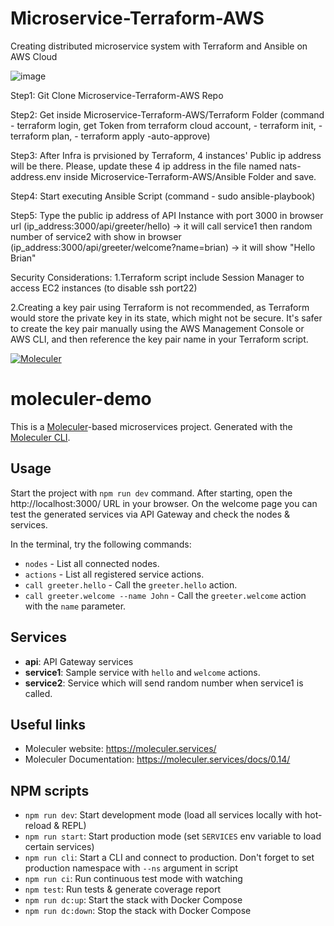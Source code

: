 # Microservice-Terraform-AWS
Creating distributed microservice system with Terraform and Ansible on AWS Cloud


![image](https://user-images.githubusercontent.com/109453078/226564015-5afddb6d-ccaa-45a5-9b30-98caa901b3cb.png)



Step1: Git Clone Microservice-Terraform-AWS Repo

Step2: Get inside Microservice-Terraform-AWS/Terraform Folder 
(command - terraform login, get Token from terraform cloud account, 
         - terraform init, 
         - terraform plan, 
         - terraform apply -auto-approve)

Step3: After Infra is prvisioned by Terraform, 4 instances' Public ip address will be there.
       Please, update these 4 ip address in the file named nats-address.env inside Microservice-Terraform-AWS/Ansible Folder and save.

Step4: Start executing Ansible Script 
(command - sudo ansible-playbook)

Step5: Type the public ip address of API Instance with port 3000 in browser url
       (ip_address:3000/api/greeter/hello) -> it will call service1 then random number of service2 with show in browser
       (ip_address:3000/api/greeter/welcome?name=brian) -> it will show "Hello Brian"

Security Considerations:
1.Terraform script include Session Manager to access EC2 instances (to disable ssh port22)

2.Creating a key pair using Terraform is not recommended, as Terraform would store the private key in its state, which might not be secure. It's safer to create the key pair manually using the AWS Management Console or AWS CLI, and then reference the key pair name in your Terraform script.

[![Moleculer](https://badgen.net/badge/Powered%20by/Moleculer/0e83cd)](https://moleculer.services)

# moleculer-demo
This is a [Moleculer](https://moleculer.services/)-based microservices project. Generated with the [Moleculer CLI](https://moleculer.services/docs/0.14/moleculer-cli.html).

## Usage
Start the project with `npm run dev` command. 
After starting, open the http://localhost:3000/ URL in your browser. 
On the welcome page you can test the generated services via API Gateway and check the nodes & services.

In the terminal, try the following commands:
- `nodes` - List all connected nodes.
- `actions` - List all registered service actions.
- `call greeter.hello` - Call the `greeter.hello` action.
- `call greeter.welcome --name John` - Call the `greeter.welcome` action with the `name` parameter.



## Services
- **api**: API Gateway services
- **service1**: Sample service with `hello` and `welcome` actions.
- **service2**: Service which will send random number when service1 is called.


## Useful links

* Moleculer website: https://moleculer.services/
* Moleculer Documentation: https://moleculer.services/docs/0.14/

## NPM scripts

- `npm run dev`: Start development mode (load all services locally with hot-reload & REPL)
- `npm run start`: Start production mode (set `SERVICES` env variable to load certain services)
- `npm run cli`: Start a CLI and connect to production. Don't forget to set production namespace with `--ns` argument in script
- `npm run ci`: Run continuous test mode with watching
- `npm test`: Run tests & generate coverage report
- `npm run dc:up`: Start the stack with Docker Compose
- `npm run dc:down`: Stop the stack with Docker Compose
